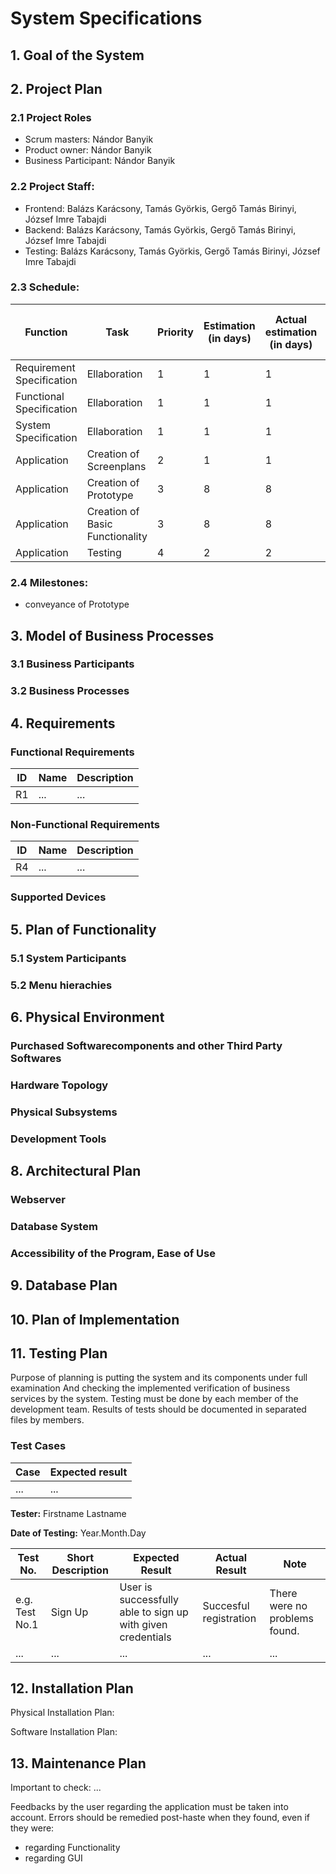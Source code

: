 # System Specifications

## 1. Goal of the System

## 2. Project Plan

### 2.1 Project Roles

   * Scrum masters: Nándor Banyik
   * Product owner: Nándor Banyik
   * Business Participant: Nándor Banyik
     
### 2.2 Project Staff:

   * Frontend: Balázs Karácsony, Tamás Györkis, Gergő Tamás Birinyi, József Imre Tabajdi
   * Backend: Balázs Karácsony, Tamás Györkis, Gergő Tamás Birinyi, József Imre Tabajdi
   * Testing: Balázs Karácsony, Tamás Györkis, Gergő Tamás Birinyi, József Imre Tabajdi
     
### 2.3 Schedule:

|Function                  | Task                                | Priority | Estimation (in days) | Actual estimation (in days) | Time elapsed (in days) | Estimated time (in days) |
|-------------------------|----------------------------------------|-----------|---------------|------------------------|------------------|---------------------|
|Requirement Specification |Ellaboration                         |         1 |             1 |                      1 |                1 |                   1 |             
|Functional Specification  |Ellaboration                                 |         1 |             1 |                      1 |                1 |                   1 |
|System Specification      |Ellaboration                                 |         1 |             1 |                      1 |                1 |                   1 |
|Application               |Creation of Screenplans              |         2 |             1 |                      1 |                1 |                   1 |
|Application               |Creation of Prototype                 |         3 |             8 |                      8 |                8 |                   8 |
|Application               |Creation of Basic Functionality                |         3 |             8 |                      8 |                8 |                   8 |
|Application               |Testing                               |         4 |             2 |                      2 |                2 |                   2 |

### 2.4 Milestones:
   
   * conveyance of Prototype

## 3. Model of Business Processes

### 3.1 Business Participants

### 3.2 Business Processes

## 4. Requirements

### Functional Requirements

| ID | Name | Description |
| --- | --- | --- |
| R1 | ... | ... |

### Non-Functional Requirements

| ID | Name | Description |
| --- | --- | --- |
| R4 | ... | ... |

### Supported Devices

## 5. Plan of Functionality

### 5.1 System Participants

### 5.2 Menu hierachies

## 6. Physical Environment

### Purchased Softwarecomponents and other Third Party Softwares

### Hardware Topology

### Physical Subsystems

### Development Tools

## 8. Architectural Plan

### Webserver

### Database System

### Accessibility of the Program, Ease of Use

## 9. Database Plan

## 10. Plan of Implementation

## 11. Testing Plan

Purpose of planning is putting the system and its components under full examination 
And checking the implemented verification of business services by the system.
Testing must be done by each member of the development team.
Results of tests should be documented in separated files by members.

### Test Cases

 | Case | Expected result | 
 |-----------|-----------------| 
 | ... | ... |

**Tester:** Firstname Lastname

**Date of Testing:** Year.Month.Day

Test No. | Short Description | Expected Result | Actual Result | Note
----------|--------------|---------------|----------|-----------
e.g. Test No.1 | Sign Up | User is successfully able to sign up with given credentials  | Succesful registration | There were no problems found.
... | ... | ... | ... | ...

## 12. Installation Plan

Physical Installation Plan: 

Software Installation Plan: 

## 13. Maintenance Plan

Important to check:
...

Feedbacks by the user regarding the application must be taken into account.
Errors should be remedied post-haste when they found, even if they were:
*	regarding Functionality
*	regarding GUI